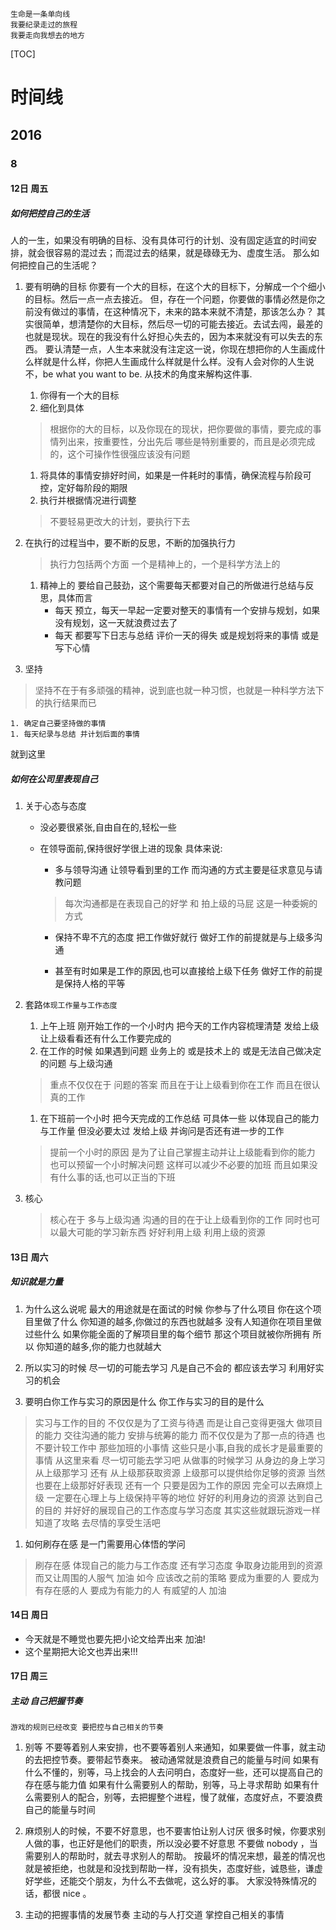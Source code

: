 
    生命是一条单向线 
    我要纪录走过的旅程
    我要走向我想去的地方
[TOC]

# 时间线
## 2016
### 8
#### 12日 周五

##### 如何把控自己的生活
人的一生，如果没有明确的目标、没有具体可行的计划、没有固定适宜的时间安排，就会很容易的混过去；而混过去的结果，就是碌碌无为、虚度生活。
那么如何把控自己的生活呢？

1. 要有明确的目标
你要有一个大的目标，在这个大的目标下，分解成一个个细小的目标。然后一点一点去接近。
但，存在一个问题，你要做的事情必然是你之前没有做过的事情，在这种情况下，未来的路本来就不清楚，那该怎么办？
其实很简单，想清楚你的大目标，然后尽一切的可能去接近。去试去闯，最差的也就是现状。现在的我没有什么好担心失去的，因为本来就没有可以失去的东西。
要认清楚一点，人生本来就没有注定这一说，你现在想把你的人生画成什么样就是什么样，你把人生画成什么样就是什么样。没有人会对你的人生说不，be what you want to be.
从技术的角度来解构这件事.
    1. 你得有一个大的目标
    1. 细化到具体
    > 根据你的大的目标，以及你现在的现状，把你要做的事情，要完成的事情列出来，按重要性，分出先后
    哪些是特别重要的，而且是必须完成的，这个可操作性很强应该没有问题

    1. 将具体的事情安排好时间，如果是一件耗时的事情，确保流程与阶段可控，定好每阶段的期限
    1. 执行并根据情况进行调整
    > 不要轻易更改大的计划，要执行下去
1. 在执行的过程当中，要不断的反思，不断的加强执行力
    > 执行力包括两个方面 一个是精神上的，一个是科学方法上的
    1. 精神上的 要给自己鼓劲，这个需要每天都要对自己的所做进行总结与反思，具体而言
        * 每天 预立，每天一早起一定要对整天的事情有一个安排与规划，如果没有规划，这一天就浪费过去了
        * 每天 都要写下日志与总结 评价一天的得失 或是规划将来的事情 或是 写下心情

1. 坚持
> 坚持不在于有多顽强的精神，说到底也就一种习惯，也就是一种科学方法下的执行结果而已

    1. 确定自己要坚持做的事情
    1. 每天纪录与总结 并计划后面的事情

就到这里

##### 如何在公司里表现自己

1.  关于心态与态度 

    * 没必要很紧张,自由自在的,轻松一些

    * 在领导面前,保持很好学很上进的现象 具体来说:

        * 多与领导沟通 让领导看到里的工作 而沟通的方式主要是征求意见与请教问题

        > 每次沟通都是在表现自己的好学 和 拍上级的马屁 这是一种委婉的方式

        * 保持不卑不亢的态度 把工作做好就行 做好工作的前提就是与上级多沟通

        * 甚至有时如果是工作的原因,也可以直接给上级下任务 做好工作的前提是保持人格的平等

1. 套路` 体现工作量与工作态度 `
    1. 上午上班 刚开始工作的一个小时内 把今天的工作内容梳理清楚 发给上级 让上级看看还有什么工作要完成的
    1. 在工作的时候 如果遇到问题 业务上的 或是技术上的 或是无法自己做决定的问题 与上级沟通 
    > 重点不仅仅在于 问题的答案 而且在于让上级看到你在工作 而且在很认真的工作
    1. 在下班前一个小时 把今天完成的工作总结 可具体一些 以体现自己的能力与工作量 但没必要太过 发给上级 并询问是否还有进一步的工作 
    > 提前一个小时的原因 是为了让自己掌握主动并让上级能看到你的能力 也可以预留一个小时解决问题 这样可以减少不必要的加班 
    而且如果没有什么事的话,也可以正当的下班

1. 核心

    > 核心在于 多与上级沟通 沟通的目的在于让上级看到你的工作 同时也可以最大可能的学习新东西
    好好利用上级 利用上级的资源

#### 13日 周六
##### 知识就是力量
1. 为什么这么说呢
最大的用途就是在面试的时候 你参与了什么项目 你在这个项目里做了什么 你知道的越多,你做过的东西也就越多
没有人知道你在项目里做过些什么 如果你能全面的了解项目里的每个细节 那这个项目就被你所拥有 所以 你知道的越多,你的能力也就越大

1. 所以实习的时候 尽一切的可能去学习 凡是自己不会的 都应该去学习 利用好实习的机会 

1. 要明白你工作与实习的原因是什么 你工作与实习的目的是什么 
> 实习与工作的目的 不仅仅是为了工资与待遇 而是让自己变得更强大 做项目的能力 交往沟通的能力 安排与统筹的能力 
而不仅仅是为了那一点的待遇 也不要计较工作中 那些加班的小事情 这些只是小事,自我的成长才是最重要的事情
从这里来看 尽一切可能去学习吧 从做事的时候学习 从身边的身上学习 从上级那学习 还有 从上级那获取资源 上级那可以提供给你足够的资源 当然也要在上级那好好表现 
还有一个 只要是因为工作的原因 完全可以去麻烦上级 一定要在心理上与上级保持平等的地位
好好的利用身边的资源 达到自己的目的 并好好的展现自己的工作态度与学习态度
其实这些就跟玩游戏一样 知道了攻略 去尽情的享受生活吧

1. 如何刷存在感 是一门需要用心体悟的学问
> 刷存在感 体现自己的能力与工作态度 还有学习态度 争取身边能用到的资源 而又让周围的人服气 加油
如今 应该改之前的策略 要成为重要的人 要成为有存在感的人 要成为有能力的人 有威望的人 加油 

#### 14日 周日

* 今天就是不睡觉也要先把小论文给弄出来 加油!
* 这个星期把大论文也弄出来!!!

#### 17日 周三
##### 主动 自己把握节奏

    游戏的规则已经改变 要把控与自己相关的节奏

1. 别等
不要等着别人来安排，也不要等着别人来通知，如果要做一件事，就主动的去把控节奏。要带起节奏来。
被动通常就是浪费自己的能量与时间
如果有什么不懂的，别等，马上找会的人去问明白，态度好一些，还可以提高自己的存在感与能力值
如果有什么需要别人的帮助，别等，马上寻求帮助
如果有什么需要别人的配合，别等，去把握整个进程，慢了就催，态度好点，不要浪费自己的能量与时间

1. 麻烦别人的时候，不要不好意思，也不要害怕让别人讨厌
很多时候，你要求别人做的事，也正好是他们的职责，所以没必要不好意思
不要做 nobody ，当需要别人的帮助时，就去寻求别人的帮助。
按最坏的情况来想，最差的情况也就是被拒绝，也就是和没找到帮助一样，没有损失，态度好些，诚恳些，谦虚好学些，还能交个朋友，为什么不去做呢，这么好的事。
大家没特殊情况的话，都很 nice 。

1. 主动的把握事情的发展节奏 主动的与人打交道 掌控自己相关的事情



            













